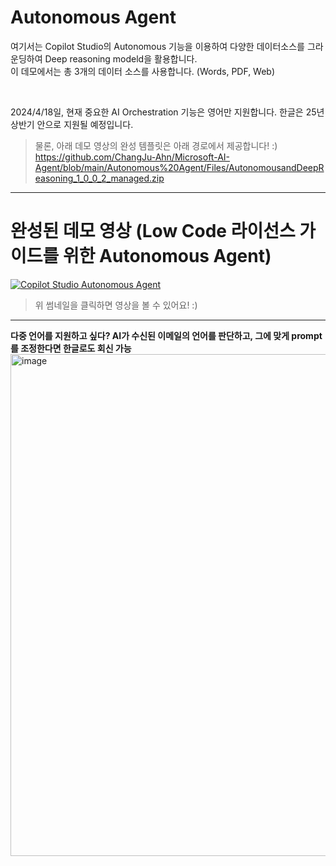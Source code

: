 Autonomous Agent
===
여기서는 Copilot Studio의 Autonomous 기능을 이용하여 다양한 데이터소스를 그라운딩하여 Deep reasoning modeld을 활용합니다.   
이 데모에서는 총 3개의 데이터 소스를 사용합니다. (Words, PDF, Web)

<br/>
  
2024/4/18일, 현재 중요한 AI Orchestration 기능은 영어만 지원합니다. 한글은 25년 상반기 안으로 지원될 예정입니다.

> 물론, 아래 데모 영상의 완성 템플릿은 아래 경로에서 제공합니다! :)    
> https://github.com/ChangJu-Ahn/Microsoft-AI-Agent/blob/main/Autonomous%20Agent/Files/AutonomousandDeepReasoning_1_0_0_2_managed.zip

----

완성된 데모 영상 (Low Code 라이선스 가이드를 위한 Autonomous Agent)
===
[![Copilot Studio Autonomous Agent](https://img.youtube.com/vi/ZJIZVMDc0QQ/maxresdefault.jpg)](https://youtu.be/ZJIZVMDc0QQ)
> 위 썸네일을 클릭하면 영상을 볼 수 있어요! :)

--- 
**다중 언어를 지원하고 싶다? AI가 수신된 이메일의 언어를 판단하고, 그에 맞게 prompt를 조정한다면 한글로도 회신 가능**
<img width="803" alt="image" src="https://github.com/user-attachments/assets/038d636a-346d-42ba-bec6-ea5486e7400d" />


